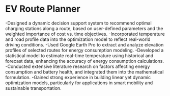 # EV Route Planner
-Designed a dynamic decision support system to recommend optimal charging stations along a route, based on user-defined parameters and the weighted importance of cost vs. time objectives. 
-Incorporated temperature and road profile data into the optimization  model to reflect real-world driving conditions. 
-Used Google Earth Pro to extract and analyze elevation profiles of selected routes for energy consumption modeling. 
-Developed a statistical model to estimate real-time temperature using historical and forecast data, enhancing the accuracy of energy consumption calculations.
-Conducted extensive literature research on factors affecting energy consumption and battery health, and integrated them into the mathematical formulation. 
-Gained strong experience in building linear yet dynamic optimization models, particularly for applications in smart mobility and sustainable transportation. 
